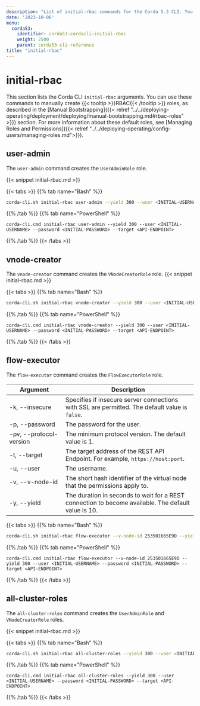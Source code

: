 ```yaml
---
description: "List of initial-rbac commands for the Corda 5.3 CLI. You can use these commands to manually create RBAC roles."
date: '2023-10-06'
menu:
  corda53:
    identifier: corda53-cordacli-initial-rbac
    weight: 2500
    parent: corda53-cli-reference
title: "initial-rbac"
---
```


<style>
table th:first-of-type {
    width: 30%;
}
table th:nth-of-type(2) {
    width: 70%;
}
</style>

# initial-rbac

This section lists the Corda CLI `initial-rbac` arguments. You can use these commands to manually create {{< tooltip >}}RBAC{{< /tooltip >}} roles, as described in the [Manual Bootstrapping]({{< relref "../../deploying-operating/deployment/deploying/manual-bootstrapping.md#rbac-roles" >}}) section. For more information about these default roles, see [Managing Roles and Permissions]({{< relref "../../deploying-operating/config-users/managing-roles.md">}}).

## user-admin

The `user-admin` command creates the `UserAdminRole` role.

{{< snippet initial-rbac.md >}}

{{< tabs >}}
 {{% tab name="Bash" %}}
 ```sh
corda-cli.sh initial-rbac user-admin --yield 300 --user <INITIAL-USERNAME> --password <INITIAL-PASSWORD> --target <API-ENDPOINT>
```
{{% /tab %}}
{{% tab name="PowerShell" %}}
```shell
corda-cli.cmd initial-rbac user-admin --yield 300 --user <INITIAL-USERNAME> --password <INITIAL-PASSWORD> --target <API-ENDPOINT>
```
{{% /tab %}}
{{< /tabs >}}

## vnode-creator

The `vnode-creator` command creates the `VNodeCreatorRole` role.
{{< snippet initial-rbac.md >}}

{{< tabs >}}
{{% tab name="Bash" %}}
```sh
corda-cli.sh initial-rbac vnode-creator --yield 300 --user <INITIAL-USERNAME> --password <INITIAL-PASSWORD> --target <API-ENDPOINT>
```
{{% /tab %}}
{{% tab name="PowerShell" %}}
```shell
corda-cli.cmd initial-rbac vnode-creator --yield 300 --user <INITIAL-USERNAME> --password <INITIAL-PASSWORD> --target <API-ENDPOINT>
```
{{% /tab %}}
{{< /tabs >}}

## flow-executor

The `flow-executor` command creates the `FlowExecutorRole` role.

| Argument                  | Description                                                                                         |
| ------------------------- | --------------------------------------------------------------------------------------------------- |
| -k, \-\-insecure          | Specifies if insecure server connections with SSL are permitted. The default value is `false`.      |
| -p, \-\-password          | The password for the user.                                                                          |
| -pv, \-\-protocol-version | The minimum protocol version. The default value is 1.                                               |
| -t, \-\-target            | The target address of the REST API Endpoint. For example, `https://host:port`.                      |
| -u, \-\-user              | The username.                                                                                       |
| -v, \-\-v-node-id         | The short hash identifier of the virtual node that the permissions apply to.                        |
| -y, \-\-yield             | The duration in seconds to wait for a REST connection to become available. The default value is 10. |

{{< tabs >}}
{{% tab name="Bash" %}}
```sh
corda-cli.sh initial-rbac flow-executor --v-node-id 253501665E9D --yield 300 --user <INITIAL-USERNAME> --password <INITIAL-PASSWORD> --target <API-ENDPOINT>
```
{{% /tab %}}
{{% tab name="PowerShell" %}}
```shell
corda-cli.cmd initial-rbac flow-executor --v-node-id 253501665E9D --yield 300 --user <INITIAL-USERNAME> --password <INITIAL-PASSWORD> --target <API-ENDPOINT>
```
{{% /tab %}}
{{< /tabs >}}

## all-cluster-roles

The `all-cluster-roles` command creates the `UserAdminRole` and `VNodeCreatorRole` roles.

{{< snippet initial-rbac.md >}}

{{< tabs >}}
{{% tab name="Bash" %}}
```sh
corda-cli.sh initial-rbac all-cluster-roles --yield 300 --user <INITIAL-USERNAME> --password <INITIAL-PASSWORD> --target <API-ENDPOINT>
```
{{% /tab %}}
{{% tab name="PowerShell" %}}
```shell
corda-cli.cmd initial-rbac all-cluster-roles --yield 300 --user <INITIAL-USERNAME> --password <INITIAL-PASSWORD> --target <API-ENDPOINT>
```
{{% /tab %}}
{{< /tabs >}}
